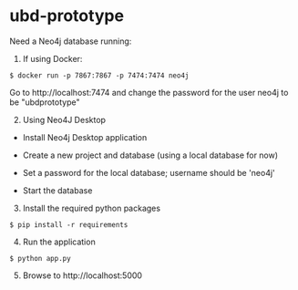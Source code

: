 # ubd-prototype

Need a Neo4j database running:

1. If using Docker:

`$ docker run -p 7867:7867 -p 7474:7474 neo4j`

Go to http://localhost:7474 and change the password for the user neo4j to be "ubdprototype"

2. Using Neo4J Desktop

- Install Neo4j Desktop application

- Create a new project and database (using a local database for now)

- Set a password for the local database; username should be 'neo4j'

- Start the database

3. Install the required python packages

`$ pip install -r requirements`

4. Run the application

`$ python app.py`

5. Browse to http://localhost:5000



